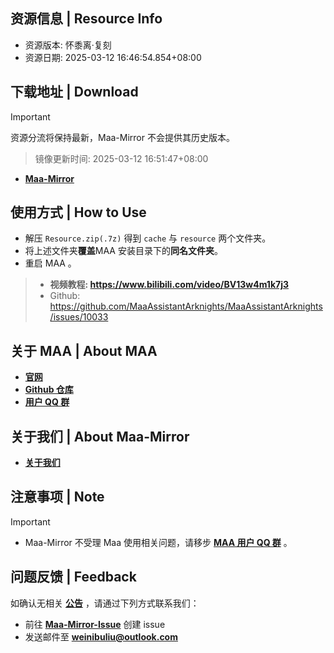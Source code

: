 ## 资源信息 | Resource Info
- 资源版本: 怀黍离·复刻
- 资源日期: 2025-03-12 16:46:54.854+08:00

## 下载地址 | Download
>[!IMPORTANT]
> 资源分流将保持最新，Maa-Mirror 不会提供其历史版本。

> 镜像更新时间: 2025-03-12 16:51:47+08:00

- **[Maa-Mirror](https://mmirror.top/download.html)**

## 使用方式 | How to Use
- 解压 `Resource.zip(.7z)` 得到 `cache` 与 `resource` 两个文件夹。
- 将上述文件夹**覆盖**MAA 安装目录下的**同名文件夹**。
- 重启 MAA 。

> - **视频教程: https://www.bilibili.com/video/BV13w4m1k7j3**
> - Github: https://github.com/MaaAssistantArknights/MaaAssistantArknights/issues/10033

## 关于 MAA | About MAA
- **[官网](https://maa.plus)**
- **[Github 仓库](https://github.com/MaaAssistantArknights/MaaAssistantArknights)**
- **[用户 QQ 群](https://ota.maa.plus/MaaAssistantArknights/api/qqgroup)**

## 关于我们 | About Maa-Mirror
- **[关于我们](https://mmirror.top/about.html)**

## 注意事项 | Note
> [!IMPORTANT]
> - Maa-Mirror 不受理 Maa 使用相关问题，请移步 **[MAA 用户 QQ 群](https://ota.maa.plus/MaaAssistantArknights/api/qqgroup)** 。

## 问题反馈 | Feedback
如确认无相关 **[公告](https://mmirror.top/post/gong-gao.html)** ，请通过下列方式联系我们：
- 前往 **[Maa-Mirror-Issue](https://github.com/MaaMirror/Maa-Mirror-Issue/issues)** 创建 issue
- 发送邮件至 **<a href="mailto:weinibuliu@outlook.com">weinibuliu@outlook.com</a>**
